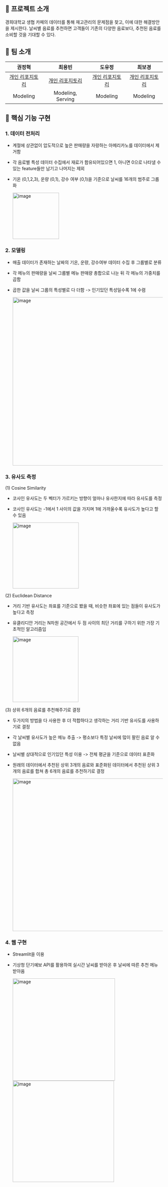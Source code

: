## 📑 프로젝트 소개
경희대학교 생협 카페의 데이터를 통해 재고관리의 문제점을 찾고, 이에 대한 해결방안을 제시한다.
날씨별 음료를 추천하면 고객들이 기존의 다양한 음료보다, 추천된 음료를 소비할 것을 기대할 수 있다.


## 👏 팀 소개 
|권정혁|최용빈|도유정|최보경|
|:--:|:--:|:--:|:--:|
|[개인 리포지토리](https://github.com/khuda-3rd)|[개인 리포지토리]((https://github.com/whybe-choi))|[개인 리포지토리](https://github.com/khuda-3rd)|[개인 리포지토리](https://github.com/B0gyeong)|
|Modeling|Modeling, Serving|Modeling|Modeling|


## 🔎 핵심 기능 구현
### 1. 데이터 전처리

- 계절에 상관없이 압도적으로 높은 판매량을 자랑하는 아메리카노를 데이터에서 제거함
- 각 음료별 특성 데이터 수집에서 재료가 함유되어있으면 1, 아니면 0으로 나타낼 수 있는 feature들만 남기고 나머지는 제외
- 기온 (0,1,2,3), 운량 (0,1), 강수 여부 (0,1)을 기준으로 날씨를 16개의 범주로 그룹화

  <img width="148" alt="image" src="https://github.com/B0gyeong/khuda/assets/115474637/7792a772-b1cc-486e-9d15-dbd71bf86584">

### 2. 모델링

- 매출 데이터가 존재하는 날짜의 기온, 운량, 강수여부 데이터 수집 후 그룹별로 분류
- 각 메뉴의 판매량을 날씨 그룹별 메뉴 판매량 총합으로 나눈 뒤 각 메뉴의 가중치를 곱함
- 곱한 값을 날씨 그룹의 특성별로 다 더함 -> 인기있던 특성일수록 1에 수렴

  <img width="538" alt="image" src="https://github.com/B0gyeong/khuda/assets/115474637/a31e1a92-0bcd-4898-82e5-8d51884e015f">

### 3. 유사도 측정

(1) Cosine Similarity
- 코사인 유사도는 두 벡터가 가르키는 방향이 얼마나 유사한지에 따라 유사도를 측정
- 코사인 유사도는 -1에서 1 사이의 값을 가지며 1에 가까울수록 유사도가 높다고 할 수 있음

  <img width="211" alt="image" src="https://github.com/B0gyeong/khuda/assets/115474637/5fb3c1e6-388d-4cf3-98c8-a5e511f02489">

(2) Euclidean Distance
- 거리 기반 유사도는 좌표를 기준으로 봤을 때, 비슷한 좌표에 있는 점들이 유사도가 높다고 측정
- 유클리디안 거리는 N차원 공간에서 두 점 사이의 최단 거리를 구하기 위한 가장 기초적인 알고리즘임

  <img width="210" alt="image" src="https://github.com/B0gyeong/khuda/assets/115474637/f5458b28-1473-4b8a-8960-3f1497495d61">

(3) 상위 6개의 음료를 추천해주기로 결정
- 두가지의 방법을 다 사용한 후 더 적합하다고 생각하는 거리 기반 유사도를 사용하기로 결정
- 각 날씨별 유사도가 높은 메뉴 추출 -> 평소보다 특정 날씨에 많이 팔린 음료 알 수 없음
- 날씨별 상대적으로 인기있던 특성 이용 -> 전체 평균을 기준으로 데이터 표준화
- 원래의 데이터에서 추천된 상위 3개의 음료와 표준화된 데이터에서 추천된 상위 3개의 음료를 합쳐 총 6개의 음료를 추천하기로 결정

  <img width="488" alt="image" src="https://github.com/B0gyeong/khuda/assets/115474637/68f9034b-3632-4595-a447-899709d7f0cc">


### 4. 웹 구현

- Streamlit을 이용
- 기상청 단기예보 API를 활용하여 실시간 날씨를 받아온 후 날씨에 따른 추천 메뉴 받아옴

  <img width="327" alt="image" src="https://github.com/B0gyeong/khuda/assets/115474637/55f387b1-5297-43e0-acdf-bde9a7aabaec">

  <img width="324" alt="image" src="https://github.com/B0gyeong/khuda/assets/115474637/e64b317e-ffd4-47e8-ad70-27609d4f652b">

